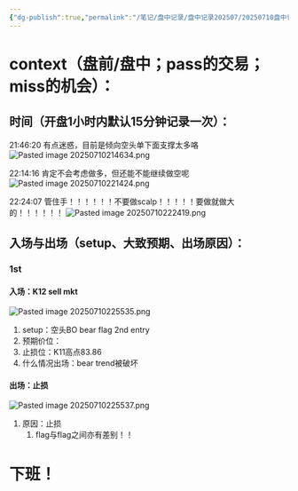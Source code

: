 ```yaml
---
{"dg-publish":true,"permalink":"/笔记/盘中记录/盘中记录202507/20250710盘中记录/"}
---
```


# context（盘前/盘中；pass的交易；miss的机会）：
## 时间（开盘1小时内默认15分钟记录一次）：
21:46:20
有点迷惑，目前是倾向空头单下面支撑太多咯
![Pasted image 20250710214634.png](/img/user/%E5%9B%BE%E7%89%87%E5%AD%98%E6%94%BE%E5%9C%B0/Pasted%20image%2020250710214634.png)

22:14:16
肯定不会考虑做多，但还能不能继续做空呢
![Pasted image 20250710221424.png](/img/user/%E5%9B%BE%E7%89%87%E5%AD%98%E6%94%BE%E5%9C%B0/Pasted%20image%2020250710221424.png)

22:24:07
管住手！！！！！！不要做scalp！！！！！要做就做大的！！！！！！
![Pasted image 20250710222419.png](/img/user/%E5%9B%BE%E7%89%87%E5%AD%98%E6%94%BE%E5%9C%B0/Pasted%20image%2020250710222419.png)
## 入场与出场（setup、大致预期、出场原因）：

### 1st
#### 入场：K12 sell mkt
![Pasted image 20250710225535.png](/img/user/%E5%9B%BE%E7%89%87%E5%AD%98%E6%94%BE%E5%9C%B0/Pasted%20image%2020250710225535.png)
1. setup：空头BO bear flag 2nd entry
2. 预期价位：
3. 止损位：K11高点83.86
4. 什么情况出场：bear trend被破坏
#### 出场：止损
![Pasted image 20250710225537.png](/img/user/%E5%9B%BE%E7%89%87%E5%AD%98%E6%94%BE%E5%9C%B0/Pasted%20image%2020250710225537.png)
1. 原因：止损
	1. flag与flag之间亦有差别！！


# 下班！
